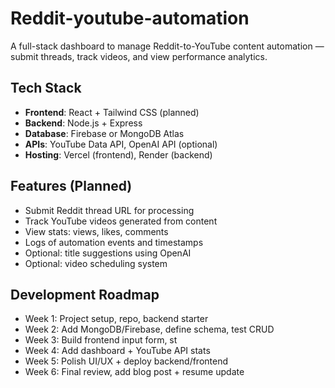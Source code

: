 # Reddit-youtube-automation

A full-stack dashboard to manage Reddit-to-YouTube content automation — submit threads, track videos, and view performance analytics.

## Tech Stack

- **Frontend**: React + Tailwind CSS (planned)
- **Backend**: Node.js + Express
- **Database**: Firebase or MongoDB Atlas
- **APIs**: YouTube Data API, OpenAI API (optional)
- **Hosting**: Vercel (frontend), Render (backend)

## Features (Planned)

- Submit Reddit thread URL for processing
- Track YouTube videos generated from content
- View stats: views, likes, comments
- Logs of automation events and timestamps
- Optional: title suggestions using OpenAI
- Optional: video scheduling system

##  Development Roadmap

-  Week 1: Project setup, repo, backend starter
-  Week 2: Add MongoDB/Firebase, define schema, test CRUD
-  Week 3: Build frontend input form, st
-  Week 4: Add dashboard + YouTube API stats
-  Week 5: Polish UI/UX + deploy backend/frontend
-  Week 6: Final review, add blog post + resume update

